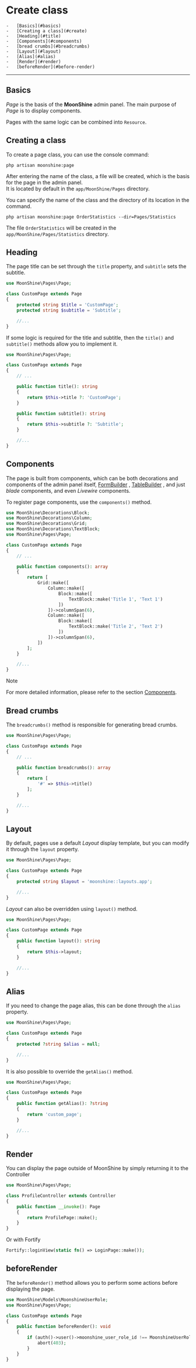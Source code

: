 # Create class

    -   [Basics](#basics)
    -   [Creating a class](#create)
    -   [Heading](#title)
    -   [Components](#components)
    -   [bread crumbs](#breadcrumbs)
    -   [Layout](#layout)
    -   [Alias](#alias)
    -   [Render](#render)
    -   [beforeRender](#before-render)

---

<a name="basics"></a>
## Basics

*Page* is the basis of the **MoonShine** admin panel. The main purpose of *Page* is to display components.

Pages with the same logic can be combined into `Resource`.

<a name="create"></a>
## Creating a class

To create a page class, you can use the console command:

```shell
php artisan moonshine:page
```

After entering the name of the class, a file will be created, which is the basis for the page in the admin panel.  
It is located by default in the `app/MoonShine/Pages` directory.

You can specify the name of the class and the directory of its location in the command.

```shell
php artisan moonshine:page OrderStatistics --dir=Pages/Statistics
```

The file `OrderStatistics` will be created in the `app/MoonShine/Pages/Statistics` directory.

<a name="title"></a>
## Heading

The page title can be set through the `title` property, and `subtitle` sets the subtitle.

```php
use MoonShine\Pages\Page;

class CustomPage extends Page
{
    protected string $title = 'CustomPage';
    protected string $subtitle = 'Subtitle';

    //...
}
```

If some logic is required for the title and subtitle, then the `title()` and `subtitle()` methods allow you to implement it.

```php
use MoonShine\Pages\Page;

class CustomPage extends Page
{
    // ...

    public function title(): string
    {
        return $this->title ?: 'CustomPage';
    }

    public function subtitle(): string
    {
        return $this->subtitle ?: 'Subtitle';
    }

    //...
}
```

<a name="components"></a>
## Components

The page is built from components, which can be both decorations and components of the admin panel itself, [FormBuilder](https://moonshine-laravel.com/docs/resource/advanced/advanced-form_builder) , [TableBuilder](https://moonshine-laravel.com/docs/resource/advanced/advanced-table_builder) , and just *blade* components, and even *Livewire* components.

To register page components, use the `components()` method.

```php
use MoonShine\Decorations\Block;
use MoonShine\Decorations\Column;
use MoonShine\Decorations\Grid;
use MoonShine\Decorations\TextBlock;
use MoonShine\Pages\Page;

class CustomPage extends Page
{
    // ...

    public function components(): array
    {
        return [
            Grid::make([
                Column::make([
                    Block::make([
                        TextBlock::make('Title 1', 'Text 1')
                    ])
                ])->columnSpan(6),
                Column::make([
                    Block::make([
                        TextBlock::make('Title 2', 'Text 2')
                    ])
                ])->columnSpan(6),
            ])
        ];
    }

    //...
}
```

> [!NOTE]
> For more detailed information, please refer to the section [Components](https://moonshine-laravel.com/docs/resource/components/components-index).

<a name="breadcrumbs"></a>
## Bread crumbs

The `breadcrumbs()` method is responsible for generating bread crumbs.

```php
use MoonShine\Pages\Page;

class CustomPage extends Page
{
    // ...

    public function breadcrumbs(): array
    {
        return [
            '#' => $this->title()
        ];
    }

    //...
}
```

<a name="layout"></a>
## Layout

By default, pages use a default _Layout_ display template, but you can modify it through the `layout` property.

```php
use MoonShine\Pages\Page;

class CustomPage extends Page
{
    protected string $layout = 'moonshine::layouts.app';

    //...
}
```

*Layout* can also be overridden using `layout()` method.

```php
use MoonShine\Pages\Page;

class CustomPage extends Page
{
    public function layout(): string
    {
        return $this->layout;
    }

    //...
}
```

<a name="alias"></a>
## Alias

If you need to change the page alias, this can be done through the `alias` property.

```php
use MoonShine\Pages\Page;

class CustomPage extends Page
{
    protected ?string $alias = null;

    //...
}
```

It is also possible to override the `getAlias()` method.

```php
use MoonShine\Pages\Page;

class CustomPage extends Page
{
    public function getAlias(): ?string
    {
        return 'custom_page';
    }

    //...
}
```

<a name="render"></a>
## Render

You can display the page outside of MoonShine by simply returning it to the Controller

```php
use MoonShine\Pages\Page;

class ProfileController extends Controller
{
    public function __invoke(): Page
    {
        return ProfilePage::make();
    }
}
```

Or with Fortify

```php
Fortify::loginView(static fn() => LoginPage::make());
```

<a name="before-render"></a>
## beforeRender

The `beforeRender()` method allows you to perform some actions before displaying the page.

```php
use MoonShine\Models\MoonshineUserRole;
use MoonShine\Pages\Page;

class CustomPage extends Page
{
    public function beforeRender(): void
    {
        if (auth()->user()->moonshine_user_role_id !== MoonshineUserRole::DEFAULT_ROLE_ID) {
            abort(403);
        }
    }
}
```
